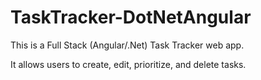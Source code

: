 # TaskTracker-DotNetAngular
This is a Full Stack (Angular/.Net) Task Tracker web app.

It allows users to create, edit, prioritize, and delete tasks.

